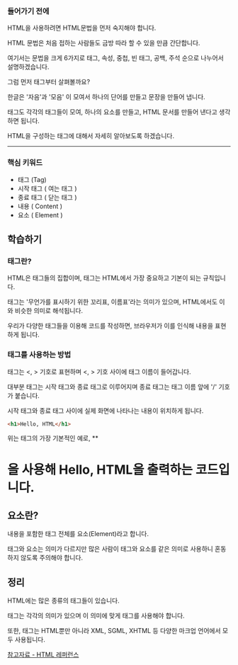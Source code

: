 
### 들어가기 전에
HTML을 사용하려면 HTML문법을 먼저 숙지해야 합니다.

HTML 문법은 처음 접하는 사람들도 금방 따라 할 수 있을 만큼 간단합니다.

여기서는 문법을 크게 6가지로 태그, 속성, 중첩, 빈 태그, 공백, 주석 순으로 나누어서 설명하겠습니다. 

 

그럼 먼저 태그부터 살펴볼까요? 

한글은 '자음'과 '모음' 이 모여서 하나의 단어를 만들고 문장을 만들어 냅니다.

태그도 각각의 태그들이 모여, 하나의 요소를 만들고, HTML 문서를 만들어 낸다고 생각하면 됩니다.

HTML을 구성하는 태그에 대해서 자세히 알아보도록 하겠습니다.

-----------


### 핵심 키워드

+ 태그 (Tag)
+ 시작 태그 ( 여는 태그 )
+ 종료 태그 ( 닫는 태그 )
+ 내용 ( Content )
+ 요소 ( Element )


## 학습하기

### 태그란?

HTML은 태그들의 집합이며, 태그는 HTML에서 가장 중요하고 기본이 되는 규칙입니다.

태그는 '무언가를 표시하기 위한 꼬리표, 이름표'라는 의미가 있으며, HTML에서도 이와 비슷한 의미로 해석됩니다.

우리가 다양한 태그들을 이용해 코드를 작성하면, 브라우저가 이를 인식해 내용을 표현하게 됩니다.


### 태그를 사용하는 방법

태그는 <, > 기호로 표현하며 <, > 기호 사이에 태그 이름이 들어갑니다.

대부분 태그는 시작 태그와 종료 태그로 이루어지며 종료 태그는 태그 이름 앞에 '/' 기호가 붙습니다.

시작 태그와 종료 태그 사이에 실제 화면에 나타나는 내용이 위치하게 됩니다. 

``` html
<h1>Hello, HTML</h1>
```


위는 태그의 가장 기본적인 예로, **<h1>을 사용해 Hello, HTML을 출력하는 코드입니다.
 
 ## 요소란?
 
내용을 포함한 태그 전체를 요소(Element)라고 합니다.

태그와 요소는 의미가 다르지만 많은 사람이 태그와 요소를 같은 의미로 사용하니 혼동하지 않도록 주의해야 합니다.

## 정리

HTML에는 많은 종류의 태그들이 있습니다.

태그는 각각의 의미가 있으며 이 의미에 맞게 태그를 사용해야 합니다.

또한, 태그는 HTML뿐만 아니라 XML, SGML, XHTML 등 다양한 마크업 언어에서 모두 사용됩니다.



[참고자료 - HTML 레퍼런스](https://www.w3schools.com/tags/ref_byfunc.asp)
